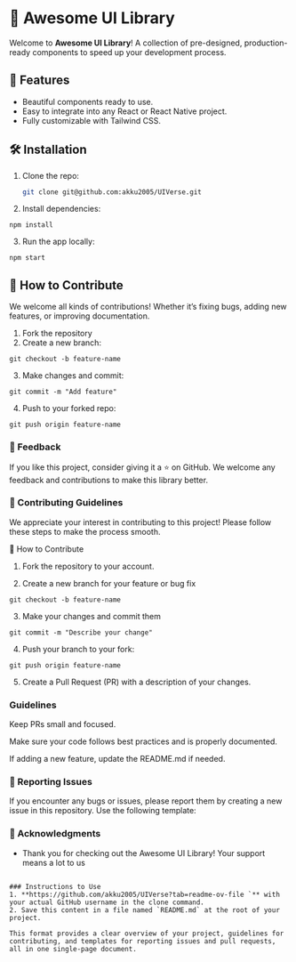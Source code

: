 # 🚀 Awesome UI Library

Welcome to **Awesome UI Library**! A collection of pre-designed, production-ready components to speed up your development process.

## 🌟 Features

- Beautiful components ready to use.
- Easy to integrate into any React or React Native project.
- Fully customizable with Tailwind CSS.

## 🛠️ Installation

1. Clone the repo:

   ```bash
   git clone git@github.com:akku2005/UIVerse.git

   ```

2. Install dependencies:

```
npm install
```

3. Run the app locally:

```
npm start
```

## 🎯 How to Contribute

We welcome all kinds of contributions! Whether it’s fixing bugs, adding new features, or improving documentation.

1. Fork the repository
2. Create a new branch:

```
git checkout -b feature-name
```

3. Make changes and commit:

```
git commit -m "Add feature"
```

4. Push to your forked repo:

```
git push origin feature-name
```

### 💬 Feedback

If you like this project, consider giving it a ⭐ on GitHub. We welcome any feedback and contributions to make this library better.

### 📝 Contributing Guidelines

We appreciate your interest in contributing to this project! Please follow these steps to make the process smooth.

🚀 How to Contribute

1. Fork the repository to your account.

2. Create a new branch for your feature or bug fix

```
git checkout -b feature-name
```

3. Make your changes and commit them

```
git commit -m "Describe your change"
```

4. Push your branch to your fork:

```
git push origin feature-name
```

5. Create a Pull Request (PR) with a description of your changes.

### Guidelines

Keep PRs small and focused.

Make sure your code follows best practices and is properly documented.

If adding a new feature, update the README.md if needed.

### 🐛 Reporting Issues

If you encounter any bugs or issues, please report them by creating a new issue in this repository. Use the following template:

### 🙏 Acknowledgments

- Thank you for checking out the Awesome UI Library! Your support means a lot to us

```

### Instructions to Use
1. **https://github.com/akku2005/UIVerse?tab=readme-ov-file `** with your actual GitHub username in the clone command.
2. Save this content in a file named `README.md` at the root of your project.

This format provides a clear overview of your project, guidelines for contributing, and templates for reporting issues and pull requests, all in one single-page document.
```
